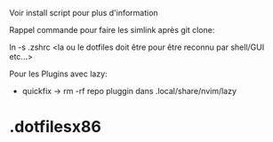Voir install script pour plus d'information

Rappel commande pour faire les simlink après git clone:

ln -s .zshrc <la ou le dotfiles doit être pour être reconnu par shell/GUI etc...>

Pour les Plugins avec lazy:
- quickfix -> rm -rf repo pluggin dans .local/share/nvim/lazy
# .dotfilesx86

